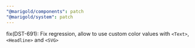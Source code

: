 ```yaml
---
"@marigold/components": patch
"@marigold/system": patch
---
```


fix(DST-691): Fix regression, allow to use custom color values with `<Text>`, `<Headline>` and `<SVG>`
